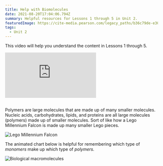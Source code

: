 ```yaml
---
title: Help with Biomolecules
date: 2021-08-20T17:04:06.794Z
summary: Helpful resources for Lessons 1 through 5 in Unit 2.
featuredImage: https://cite-media.pearson.com/legacy_paths/b36c79de-e305-46b6-91e3-bec288b12a51/AL1422_Original.jpg
tags:
  - Unit 2
---
```

This video will help you understand the content in Lessons 1 through 5.

<div class="youtube-container"><iframe class="responsive-iframe" src="https://www.youtube.com/embed/YO244P1e9QM" frameborder="0" allow="accelerometer; autoplay; clipboard-write; encrypted-media; gyroscope; picture-in-picture" allowfullscreen></iframe></div>

<br>

Polymers are large molecules that are made up of many smaller molecules. Nucleic acids, carbohydrates, lipids, and proteins are all large molecules (polymers) made up of smaller molecules. Sort of like how a Lego Millennium Falcon is made up many smaller Lego pieces. 

![Lego Millennium Falcon](https://www.lego.com/cdn/cs/set/assets/bltd5dc8187876569e5/75257_alt5.jpg)

The animated chart below is helpful for remembering which type of *monomers* make up which type of *polymers.*

![Biological macromolecules ](https://www.amoebasisters.com/uploads/2/1/9/0/21902384/biomolecules-gif-v2_orig.gif)